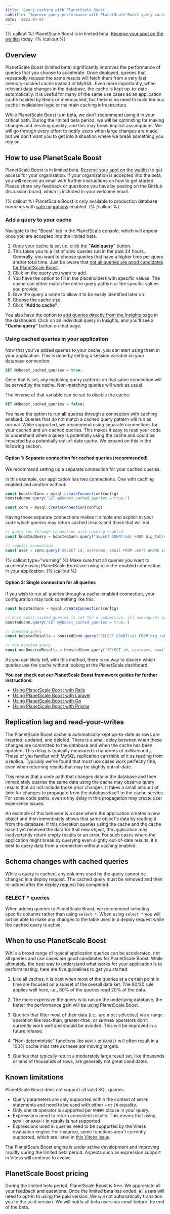 ```yaml
---
title: 'Query caching with PlanetScale Boost'
subtitle: 'Improve query performance with PlanetScale Boost query caching.'
date: '2023-04-05'
---
```


{% callout %}
PlanetScale Boost is in limited beta. [Reserve your spot on the waitlist](/features/boost) today.
{% /callout %}

## Overview

PlanetScale Boost (limited beta) significantly improves the performance of queries that you choose to accelerate. Once deployed, queries that repeatedly request the same results will fetch them from a very fast memory-backed cache instead of MySQL. Even more importantly, when relevant data changes in the database, the cache is kept up-to-date automatically. It is useful for many of the same use cases as an application cache backed by Redis or memcached, but there is no need to build tedious cache invalidation logic or maintain caching infrastructure.

While PlanetScale Boost is in beta, we don’t recommend using it in your critical path. During the limited beta period, we will be optimizing for making changes and iterating quickly, and this may break implicit assumptions. We will go through every effort to notify users when large changes are made, but we don’t want you to get into a situation where we break something you rely on.

## How to use PlanetScale Boost

PlanetScale Boost is in limited beta. [Reserve your spot on the waitlist](/features/boost) to get access for your organization. If your organization is accepted into the beta, you will receive an email with further instructions on how to get started. Please share any feedback or questions you have by posting on the GitHub discussion board, which is included in your welcome email.

{% callout %}
PlanetScale Boost is only available to production database branches with [safe migrations](/docs/concepts/safe-migrations) enabled.
{% /callout %}

### Add a query to your cache

Navigate to the "Boost" tab in the PlanetScale console, which will appear once you are accepted into the limited beta.

1. Once your cache is set up, click the "**Add query**" button.
2. This takes you to a list of slow queries run in the past 24 hours. Generally, you want to choose queries that have a higher time per query and/or total time. Just be aware that [not all queries are good candidates for PlanetScale Boost](#when-to-use-planetscale-boost).
3. Click on the query you want to add.
4. You have the option to fill in the placeholders with specific values. The cache can either match the entire query pattern or the specific values you provide.
5. Give the query a name to allow it to be easily identified later on.
6. Choose the cache size.
7. Click **"Add to cache"**.

You also have the option to [add queries directly from the Insights page](/docs/concepts/query-insights) in the dashboard. Click on an individual query in Insights, and you'll see a **"Cache query"** button on that page.

### Using cached queries in your application

Now that you've added queries to your cache, you can start using them in your application. This is done by setting a session variable on your database connection:

```sql
SET @@boost_cached_queries = true;
```

Once that is set, any matching query patterns on that same connection will be served by the cache. Non-matching queries will work as usual.

The inverse of that variable can be set to disable the cache:

```sql
SET @@boost_cached_queries = false;
```

You have the option to run **all** queries through a connection with caching enabled. Queries that do not match a cached query pattern will run as normal. While supported, we recommend using separate connections for your cached and un-cached queries. This makes it easy to read your code to understand when a query is potentially using the cache and could be impacted by a potentially out-of-date cache. We expand on this in the following section.

#### Option 1: Separate connection for cached queries (recommended)

We recommend setting up a separate connection for your cached queries.

In this example, our application has two connections. One with caching enabled and another without:

```js
const boostedConn = mysql.createConnection(config)
boostedConn.query('SET @@boost_cached_queries = true;')

const conn = mysql.createConnection(config)
```

Having these separate connections makes it simple and explicit in your code which queries may return cached results and those that will not.

```js
// query run through connection with caching enabled
const boostedQuery = boostedConn.query("SELECT COUNT(id) FROM big_table WHERE season = 'fall';")

// regular connection
const user = conn.query("SELECT id, username, email FROM users WHERE id = 1006”)
```

{% callout type="warning" %}
Make sure that all queries you want to accelerate using PlanetScale Boost are using a cache-enabled connection in your
application.
{% /callout %}

#### Option 2: Single connection for all queries

If you wish to run all queries through a cache-enabled connection, your configuration may look something like this:

```js
const boostedConn = mysql.createConnection(config)

// Once boost_cached_queries is set for a connection, all subsequent queries can use PlanetScale Boost.
boostedConn.query('SET @@boost_cached_queries = true;')

// boosted query
const boostedResults = boostedConn.query("SELECT COUNT(id) FROM big_table WHERE season = 'fall'")

// non-boosted query
const nonBoostedResults = boostedConn.query('SELECT id, username, email FROM users WHERE id = 1006')
```

As you can likely tell, with this method, there is no way to discern which queries use the cache without looking at the PlanetScale dashboard.

**You can check out our PlanetScale Boost framework guides for further instructions:**

- [Using PlanetScale Boost with Rails](/docs/tutorials/rails-boost-guide)
- [Using PlanetScale Boost with Laravel](/docs/tutorials/laravel-boost-guide)
- [Using PlanetScale Boost with Go](/docs/tutorials/go-boost-guide)
- [Using PlanetScale Boost with Prisma](/docs/tutorials/prisma-boost-guide)

## Replication lag and read-your-writes

The PlanetScale Boost cache is automatically kept up-to-date as rows are inserted, updated, and deleted. There is a small delay between when these changes are committed to the database and when the cache has been updated. This delay is typically measured in hundreds of milliseconds. Those of you familiar with MySQL replication can think of it as reading from a replica. Typically we've found that most use cases work perfectly fine, even when returning results that may be slightly out-of-date.

This means that a code path that changes data in the database and then immediately queries the same data using the cache may observe query results that do not include those prior changes. It takes a small amount of time for changes to propagate from the database itself to the cache service. For some code paths, even a tiny delay in this propagation may create user experience issues.

An example of this behavior is a case where the application creates a new object and then immediately shows that same object's data by reading it from the database. If this operation queries using the cache and the cache hasn't yet received the data for that new object, the application may inadvertently return empty results or an error. For such cases where the application might break by querying even slightly out-of-date results, it's best to query data from a connection without caching enabled.

## Schema changes with cached queries

While a query is cached, any columns used by the query cannot be changed in a deploy request. The cached query must be removed and then re-added after the deploy request has completed.

### SELECT \* queries

When adding queries to PlanetScale Boost, we recommend selecting specific columns rather than using `select *`. When using `select *` you will not be able to make any changes to the table
used in a deploy request while the cached query is active.

## When to use PlanetScale Boost

While a broad range of typical application queries can be accelerated, not all queries and use cases are good candidates for PlanetScale Boost. While ultimately, the best way to understand what works for your application is to perform testing, here are five guidelines to get you started:

1. Like all caches, it is best when most of the queries at a certain point in time are focused on a subset of the overall data set. The 80/20 rule applies well here, i.e., 80% of the queries read 20% of the data.

2. The more expensive the query is to run on the underlying database, the better the performance gain will be using PlanetScale Boost.

3. Queries that filter most of their data (i.e., are most selective) via a range operation like less-than, greater-than, or `BETWEEN` operators don't currently work well and should be avoided. This will be improved in a future release.

4. "Non-deterministic" functions like `NOW()` or `RAND()` will often result in a 100% cache miss rate as these are moving targets.

5. Queries that typically return a moderately large result set, like thousands or tens of thousands of rows, are generally not great candidates.

## Known limitations

PlanetScale Boost does not support all valid SQL queries.

- Query parameters are only supported within the context of `WHERE` statements and need to be used with either `=` or `IN` equality.
- Only one `IN` operator is supported per `WHERE` clause in your query.
- Expressions need to return consistent results. This means that using `NOW()` or `RAND()` in results is not supported.
- Expressions used in queries need to be supported by the Vitess evaluation engine. For instance, some functions aren't currently supported, which are listed in [this Vitess issue](https://github.com/vitessio/vitess/issues/9647).

The PlanetScale Boost engine is under active development and improving rapidly during the limited beta period. Aspects such as expression support in Vitess will continue to evolve.

## PlanetScale Boost pricing

During the limited beta period, PlanetScale Boost is free. We appreciate all your feedback and questions. Once the limited beta has ended, all users will need to opt-in to using the paid version. We will not automatically transition you to the paid version.
We will notify all beta users via email before the end of the beta.
